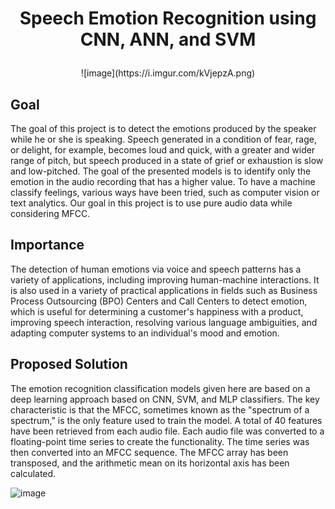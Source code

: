 # <p align = 'center'> Speech Emotion Recognition using CNN, ANN, and SVM</p> 
<p align = 'center'>![image](https://i.imgur.com/kVjepzA.png)</p> 

## Goal
The goal of this project is to detect the emotions produced by the speaker while he or she is speaking. Speech generated in a condition of fear, rage, or delight, for example, becomes loud and quick, with a greater and wider range of pitch, but speech produced in a state of grief or exhaustion is slow and low-pitched. The goal of the presented models is to identify only the emotion in the audio recording that has a higher value. To have a machine classify feelings, various ways have been tried, such as computer vision or text analytics. Our goal in this project is to use pure audio data while considering MFCC.


## Importance
The detection of human emotions via voice and speech patterns has a variety of applications, including improving human-machine interactions. It is also used in a variety of practical applications in fields such as Business Process Outsourcing (BPO) Centers and Call Centers to detect emotion, which is useful for determining a customer's happiness with a product, improving speech interaction, resolving various language ambiguities, and adapting computer systems to an individual's mood and emotion.


## Proposed Solution
The emotion recognition classification models given here are based on a deep learning approach based on CNN, SVM, and MLP classifiers. The key characteristic is that the MFCC, sometimes known as the "spectrum of a spectrum," is the only feature used to train the model. A total of 40 features have been retrieved from each audio file. Each audio file was converted to a floating-point time series to create the functionality. The time series was then converted into an MFCC sequence. The MFCC array has been transposed, and the arithmetic mean on its horizontal axis has been calculated.

![image](https://i.imgur.com/PpA7yKh.png)
